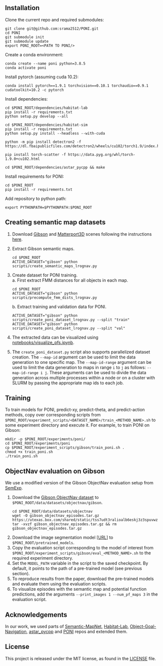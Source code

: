 
## Installation

Clone the current repo and required submodules:
```
git clone git@github.com:srama2512/PONI.git
cd PONI
git submodule init
git submodule update
export PONI_ROOT=<PATH TO PONI/>
```
 Create a conda environment:
```
conda create --name poni python=3.8.5
conda activate poni
```

Install pytorch (assuming cuda 10.2):
```
conda install pytorch==1.9.1 torchvision==0.10.1 torchaudio==0.9.1 cudatoolkit=10.2 -c pytorch
```

Install dependencies:
```
cd $PONI_ROOT/dependencies/habitat-lab
pip install -r requirements.txt
python setup.py develop --all

cd $PONI_ROOT/dependencies/habitat-sim
pip install -r requirements.txt
python setup.py install --headless --with-cuda

python -m pip install detectron2 -f https://dl.fbaipublicfiles.com/detectron2/wheels/cu102/torch1.9/index.html

pip install torch-scatter -f https://data.pyg.org/whl/torch-1.9.0+cu102.html

cd $PONI_ROOT/dependencies/astar_pycpp && make
```

Install requirements for PONI:
```
cd $PONI_ROOT
pip install -r requirements.txt
```

Add repository to python path:
```
export PYTHONPATH=$PYTHONPATH:$PONI_ROOT
```


## Creating semantic map datasets

1. Download [Gibson](http://gibsonenv.stanford.edu/database/) and [Matterport3D](https://niessner.github.io/Matterport/) scenes following the instructions [here](DATASETS.md).

2. Extract Gibson semantic maps.
    ```
    cd $PONI_ROOT
    ACTIVE_DATASET="gibson" python scripts/create_semantic_maps_lrognav.py
    ```

3. Create dataset for PONI training. </br>
    a. First extract FMM distances for all objects in each map.
    ```
    cd $PONI_ROOT
    ACTIVE_DATASET="gibson" python scripts/precompute_fmm_dists_lrognav.py
    ```
    b. Extract training and validation data for PONI.
    ```
    ACTIVE_DATASET="gibson" python scripts/create_poni_dataset_lrognav.py --split "train"
    ACTIVE_DATASET="gibson" python scripts/create_poni_dataset_lrognav.py --split "val"
    ```
4. The extracted data can be visualized using [notebooks/visualize_pfs.ipynb](notebooks/visualize_pfs.ipynb).
5. The `create_poni_dataset.py` script also supports parallelized dataset creation. The `--map-id` argument can be used to limit the data generation to one specific map. The `--map-id-range` argument can be used to limit the data generation to maps in range `i` to `j` as follows: `--map-id-range i j`. These arguments can be used to divide the data generation across multiple processes within a node or on a cluster with SLURM by passing the appropriate map ids to each job.


## Training

To train models for PONI, predict-xy, predict-theta, and predict-action methods, copy over corresponding scripts from `$PONI_ROOT/experiment_scripts/<DATASET_NAME>/train_<METHOD_NAME>.sh` to some experiment directory and execute it. For example, to train PONI on Gibson:
```
mkdir -p $PONI_ROOT/experiments/poni/
cd $PONI_ROOT/experiments/poni
cp $PONI_ROOT/experiment_scripts/gibson/train_poni.sh .
chmod +x train_poni.sh
./train_poni.sh
```


## ObjectNav evaluation on Gibson

We use a modified version of the Gibson ObjectNav evaluation setup from [SemExp](https://github.com/devendrachaplot/Object-Goal-Navigation).

1. Download the [Gibson ObjectNav dataset](https://utexas.box.com/s/tss7udt3ralioalb6eskj3z3spuvwz7v) to `$PONI_ROOT/data/datasets/objectnav/gibson`.
    ```
    cd $PONI_ROOT/data/datasets/objectnav
    wget -O gibson_objectnav_episodes.tar.gz https://utexas.box.com/shared/static/tss7udt3ralioalb6eskj3z3spuvwz7v.gz
    tar -xvzf gibson_objectnav_episodes.tar.gz && rm gibson_objectnav_episodes.tar.gz
    ```
2. Download the image segmentation model [[URL](https://utexas.box.com/s/sf4prmup4fsiu6taljnt5ht8unev5ikq)] to `$PONI_ROOT/pretrained_models`.
3. Copy the evaluation script corresponding to the model of interest from `$PONI_ROOT/experiment_scripts/gibson/eval_<METHOD_NAME>.sh` to the required experiment directory. 
5. Set the `MODEL_PATH` variable in the script to the saved checkpoint. By default, it points to the path of a pre-trained model (see previous section).
5. To reproduce results from the paper, download the pre-trained models and evaluate them using the evaluation scripts.
6. To visualize episodes with the semantic map and potential function predictions, add the arguments `--print_images 1 --num_pf_maps 3` in the evaluation script.



## Acknowledgements

In our work, we used parts of [Semantic-MapNet](https://github.com/vincentcartillier/Semantic-MapNet), [Habitat-Lab](https://github.com/facebookresearch/habitat-lab), [Object-Goal-Navigation](https://github.com/devendrachaplot/Object-Goal-Navigation), [astar_pycpp](https://github.com/srama2512/astar_pycpp) and [PONI](https://github.com/srama2512/PONI) repos and extended them.


## License
This project is released under the MIT license, as found in the [LICENSE](LICENSE) file.

